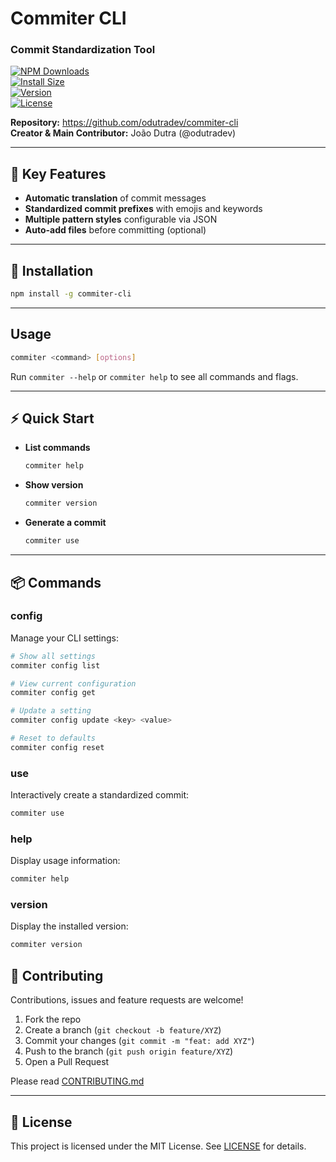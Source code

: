 # Commiter CLI

### Commit Standardization Tool

[![NPM Downloads](https://img.shields.io/npm/dm/commiter-cli.svg?style=flat)](https://npmcharts.com/compare/commiter-cli?minimal=true)  
[![Install Size](https://packagephobia.now.sh/badge?p=commiter-cli)](https://packagephobia.now.sh/result?p=commiter-cli)  
[![Version](https://img.shields.io/npm/v/commiter-cli.svg)](https://npmjs.org/package/commiter-cli)  
[![License](https://img.shields.io/npm/l/commiter-cli.svg)](https://github.com/odutradev/commiter-cli/blob/main/LICENSE)  

**Repository:** https://github.com/odutradev/commiter-cli  
**Creator & Main Contributor:** João Dutra (@odutradev)

---

## 🚀 Key Features

- **Automatic translation** of commit messages  
- **Standardized commit prefixes** with emojis and keywords  
- **Multiple pattern styles** configurable via JSON  
- **Auto-add files** before committing (optional)  

---

## 💾 Installation

```bash
npm install -g commiter-cli
```

---

## Usage

```bash
commiter <command> [options]
```

Run `commiter --help` or `commiter help` to see all commands and flags.

---

## ⚡ Quick Start

- **List commands**  
  ```bash
  commiter help
  ```
- **Show version**  
  ```bash
  commiter version
  ```
- **Generate a commit**  
  ```bash
  commiter use
  ```

---

## 📦 Commands

### config  
Manage your CLI settings:
```bash
# Show all settings
commiter config list

# View current configuration
commiter config get

# Update a setting
commiter config update <key> <value>

# Reset to defaults
commiter config reset
```

### use  
Interactively create a standardized commit:
```bash
commiter use
```

### help  
Display usage information:
```bash
commiter help
```

### version  
Display the installed version:
```bash
commiter version
```

## 🤝 Contributing

Contributions, issues and feature requests are welcome!  
1. Fork the repo  
2. Create a branch (`git checkout -b feature/XYZ`)  
3. Commit your changes (`git commit -m "feat: add XYZ"`)  
4. Push to the branch (`git push origin feature/XYZ`)  
5. Open a Pull Request

Please read [CONTRIBUTING.md](https://github.com/odutradev/commiter-cli/blob/main/CONTRIBUTING.md)

---

## 📜 License

This project is licensed under the MIT License. See [LICENSE](https://github.com/odutradev/commiter-cli/blob/main/LICENSE) for details.
